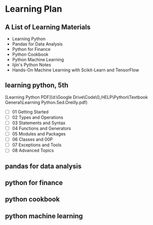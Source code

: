 # Learning Plan

## A List of Learning Materials
- Learning Python
- Pandas for Data Analysis
- Python for Finance
- Python Cookbook
- Python Machine Learning
- lijin's Python Notes
- Hands-On Machine Learning with Scikit-Learn and TensorFlow


## learning python, 5th
[Learning Python PDF](d:\Google Drive\Code\0_HELP\Python\Textbook General\Learning Python.5ed.Oreilly.pdf)
- [ ] 01 Getting Started
- [ ] 02 Types and Operations
- [ ] 03 Statements and Syntax
- [ ] 04 Functions and Generators
- [ ] 05 Modules and Packages
- [ ] 06 Classes and 00P
- [ ] 07 Exceptions and Tools
- [ ] 08 Advanced Topics

## pandas for data analysis

## python for finance

## python cookbook

## python machine learning
